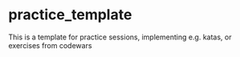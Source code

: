 # practice_template
This is a template for practice sessions, implementing e.g. katas, or exercises from codewars
